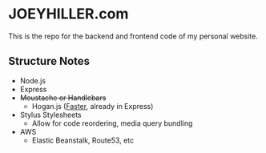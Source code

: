 JOEYHILLER.com
================

This is the repo for the backend and frontend code of my personal website.

Structure Notes
---------
* Node.js
* Express
* ~~Moustache or Handlebars~~
  * Hogan.js ([Faster](http://jsperf.com/template-mustachejs-hogan/8), already in Express)
* Stylus Stylesheets
  * Allow for code reordering, media query bundling
* AWS
  * Elastic Beanstalk, Route53, etc
